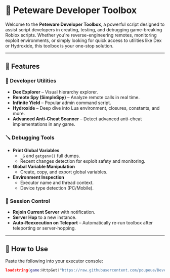 # 🧰 Peteware Developer Toolbox

Welcome to the **Peteware Developer Toolbox**, a powerful script designed to assist script developers in creating, testing, and debugging game-breaking Roblox scripts. Whether you're reverse-engineering remotes, monitoring exploit environments, or simply looking for quick access to utilities like Dex or Hydroxide, this toolbox is your one-stop solution.

---

## 📌 Features

### 🔧 Developer Utilities
- **Dex Explorer** – Visual hierarchy explorer.
- **Remote Spy (SimpleSpy)** – Analyze remote calls in real time.
- **Infinite Yield** – Popular admin command script.
- **Hydroxide** – Deep dive into Lua environment, closures, constants, and more.
- **Advanced Anti-Cheat Scanner** – Detect advanced anti-cheat implementations in any game.

### 🪛 Debugging Tools
- **Print Global Variables**
  - `_G` and `getgenv()` full dumps.
  - Recent changes detection for exploit safety and monitoring.
- **Global Variable Manipulation**
  - Create, copy, and export global variables.
- **Environment Inspection**
  - Executor name and thread context.
  - Device type detection (PC/Mobile).

### 🔁 Session Control
- **Rejoin Current Server** with notification.
- **Server Hop** to a new instance.
- **Auto-Reexecution on Teleport** – Automatically re-run toolbox after teleporting or server-hopping.

---

## 🚀 How to Use

Paste the following into your executor console:
```lua
loadstring(game:HttpGet("https://raw.githubusercontent.com/poupeue/Developers-Toobox-Peteware/refs/heads/main/Toolbox", true))()
